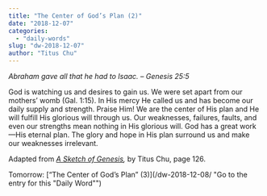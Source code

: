 ```yaml
---
title: "The Center of God’s Plan (2)"
date: "2018-12-07"
categories: 
  - "daily-words"
slug: "dw-2018-12-07"
author: "Titus Chu"
---
```


_Abraham gave all that he had to Isaac._ _– Genesis 25:5_

God is watching us and desires to gain us. We were set apart from our mothers’ womb (Gal. 1:15). In His mercy He called us and has become our daily supply and strength. Praise Him! We are the center of His plan and He will fulfill His glorious will through us. Our weaknesses, failures, faults, and even our strengths mean nothing in His glorious will. God has a great work—His eternal plan. The glory and hope in His plan surround us and make our weaknesses irrelevant.

Adapted from _[A Sketch of Genesis](/book-gen-sketch "Go to the listing for this book"),_ by Titus Chu, page 126.

Tomorrow: [“The Center of God’s Plan” (3)](/dw-2018-12-08/ "Go to the entry for this "Daily Word"")
